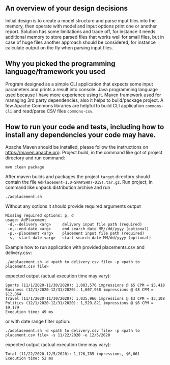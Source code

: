 ## An overview of your design decisions
Initial design is to create a model structure and parse input files into the memory,
then operate with model and input options print one or another report. Solution has
some limitations and trade off, for instance it needs additional memory to store
parsed files that works well for small files, but in case of huge files another approach
should be considered, for instance calculate output on the fly when parsing input files.

## Why you picked the programming language/framework you used
Program designed as a simple CLI application that expects some input parameters and
prints a result into console. Java programming language used because I have more
experience using it. Maven framework used for managing 3rd party dependencies, also
it helps to build/package project. A few Apache Commons libraries are helpful to
build CLI application `commons-cli` and read/parse CSV files `commons-csv`.

## How to run your code and tests, including how to install any dependencies your code may have.
Apache Maven should be installed, please follow the instructions on https://maven.apache.org.
Project build, in the command like got ot project directory and run command:
```
mvn clean package
```
After maven builds and packages the project `target` directory should contain the file 
`AdPlacement-1.0-SNAPSHOT-DIST.tar.gz`.
Run project, in command like unpack distribution archive and run
```
./adplacement.sh
```
Without any options it should provide required arguments output
```
Missing required options: p, d
usage: AdPlacement
 -d,--delivery <arg>     delivery input file path (required)
 -e,--end-date <arg>     end search date MM//dd/yyyy (optional)
 -p,--placement <arg>    placement input file path (required)
 -s,--start-date <arg>   start search date MM/dd/yyyy (optional)
```
Example how to run application with provided placements.csv and delivery.csv:
```
./adplacement.sh -d <path to delivery.csv file> -p <path to placement.csv file>
```
expected output (actual execution time may vary):
```
Sports (11/1/2020-11/30/2020): 1,083,576 impressions @ $5 CPM = $5,418
Business (12/1/2020-12/31/2020): 1,607,958 impressions @ $8 CPM = $12,864
Travel (11/1/2020-11/30/2020): 1,035,966 impressions @ $3 CPM = $3,108
Politics (12/1/2020-12/31/2020): 1,529,821 impressions @ $6 CPM = $9,179
Execution time: 49 ms
```
or with date range filter option:
```
./adplacement.sh -d <path to delivery.csv file> -p <path to placement.csv file> -s 11/22/2020 -e 12/5/2020
```
expected output (actual execution time may vary):
```
Total (11/22/2020-12/5/2020): 1,126,785 impressions, $6,061
Execution time: 52 ms
```